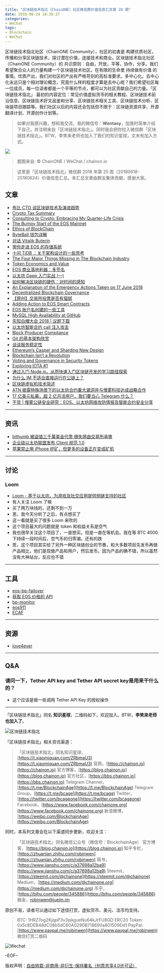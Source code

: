 ```yaml
---
title: "区块链技术指北（ChainONE）社区微信群价值信息汇总第 28 期"
date: 2018-06-24 18:39:27
categories:
- WeChat
tags:
- Blockchain
- WeChat
---
```

区块链技术指北社区（ChainONE Community），社区的初衷是 构建优质社区，传播和分享区块链技术，探讨潜在价值，连接技术和商业。区块链技术指北社区（ChainONE Community）的 共识原则：自由，开放，平等，协作，分享。我们希望聚合众人的力量构建一个区块链技术社区。在有限的生命里 持续做有价值 的事情。优质产出，我们对社区的产出有严格苛刻的高标准要求。多中心化。去中心化永远只是个相对理论概念，究竟什么样的程度才算是去中心呢？我们希望社区每一位成员，每一位读者都是一个平等的节点，都可以为社区贡献自己的力量。「区块链技术指北」 最初的内容定位：常见价值虚拟货币的相关教程、区块链技术前沿信息、区块链技术好文品鉴和分享、区块链技术相关工具、区块链技术分析、区块链项目跟踪等。我们社区以后的内容还会包括但不限于：区块链资源共享、开源翻译计划、开源创作计划等。
<!-- more -->

> 如果对我感兴趣，想和我交流，我的微信号：**Wentasy**，加我时简单介绍下自己，并注明来自「区块链技术指北」。同时我会把你拉入微信群「区块链技术指北」。BTW，李笑来老师也加入了我们的知识星球，文末有加入方式。

![](https://i.imgur.com/EFxCQjC.png)

> 题图来自: © ChainONE / WeChat / chainon.io

> 这里是「区块链技术指北」微信群 2018 年第 25 周（20180618-20180624）价值信息汇总。本汇总文章由群友集体贡献，感谢大家。

## 文章

* [布比 CTO 谈区块链技术及演进趋势](https://bbs.chainon.io/d/644-cto)
* [Crypto Tax Summary](https://bbs.chainon.io/d/645-crypto-tax-summary)
* [Consulting to Crypto: Embracing My Quarter-Life Crisis](https://bbs.chainon.io/d/646-consulting-to-crypto-embracing-my-quarter-life-crisis)
* [The Bumpy Start of the EOS Mainnet](https://bbs.chainon.io/d/647-the-bumpy-start-of-the-eos-mainnet)
* [Ethics of BlockChain](https://bbs.chainon.io/d/649-ethics-of-blockchain)
* [ByteBall 钱包详解](https://bbs.chainon.io/d/650-byteball)
* [对话 Vitalik Buterin](https://bbs.chainon.io/d/651-vitalik-buterin)
* [带你走进 EOS 的存储系统](https://bbs.chainon.io/d/652-eos)
* [十问 TiDB ：关于架构设计的一些思考](https://bbs.chainon.io/d/653-tidb)
* [The Four Major Things Missing in The Blockchain Industry](https://bbs.chainon.io/d/655-the-four-major-things-missing-in-the-blockchain-industry)
* [Token Economics and Value](https://bbs.chainon.io/d/656-token-economics-and-value)
* [EOS 商业落地利器：多签名](https://bbs.chainon.io/d/659-eos)
* [以太坊 Dapp 入门实战 (一)](https://bbs.chainon.io/d/660-dapp)
* [如何解决区块链的硬伤：对时间的感知](https://bbs.chainon.io/d/661-blockchain)
* [An Explanation of the Emergency Actions Taken on 17 June 2018](https://bbs.chainon.io/d/664-an-explanation-of-the-emergency-actions-taken-on-17-june-2018)
* [Decentralized Blockchain Governance](https://bbs.chainon.io/d/667-decentralized-blockchain-governance)
* [【原创】交易所投票是否有猫腻](https://bbs.chainon.io/d/668-eos)
* [Adding Action to EOS Smart Contracts](https://bbs.chainon.io/d/669-adding-action-to-eos-smart-contracts)
* [EOS 账户名创建的一些工具](https://bbs.chainon.io/d/670-eos)
* [MySQL High Availability at GitHub](https://bbs.chainon.io/d/671-mysql-high-availability-at-github)
* [先知白帽大会 2018 | 议题下载](https://bbs.chainon.io/d/672-2018)
* [以太坊智能合约 call 注入攻击](https://bbs.chainon.io/d/673-call)
* [Block Producer Compliance](https://bbs.chainon.io/d/675-block-producer-compliance)
* [Git 的基本架构欣赏](https://bbs.chainon.io/d/677-git)
* [谈谈服务稳定性](https://bbs.chainon.io/d/678-services)
* [Ethereum’s Casper and Sharding New Design](https://bbs.chainon.io/d/679-ethereum-s-casper-and-sharding-new-design)
* [Blockchain Isn’t a Revolution](https://bbs.chainon.io/d/680-blockchain-isn-t-a-revolution)
* [Voting and Governance in Security Tokens](https://bbs.chainon.io/d/681-voting-and-governance-in-security-tokens)
* [Exploring IOTA #1](https://bbs.chainon.io/d/682-exploring-iota-1)
* [通过入门 Node.js，从而快速入门区块链开发的学习路径探索](https://bbs.chainon.io/d/683-node-js)
* [为什么 IM 不适合直接运行在公链上？](https://mp.weixin.qq.com/s/1ycGGsf_H8E0K9UwUsYwAg)
* [区块链虚拟机技术简述](https://mp.weixin.qq.com/s/w-6vbf44JuPDePNAM0UrCg)
* [ATN 披露特殊场景下的以太坊合约重大漏洞并与慢雾科技达成战略合作](https://mp.weixin.qq.com/s/S5Oq4TxxW5OgEkOmy8ZSzQ)
* [17 亿美元私募，超 2 亿月活用户，我们要当心 Telegram 什么？](https://mp.weixin.qq.com/s/LADoiBMcj1YEWpu5t5q2Xg)
* [干货 | 慢雾公链安全研究：EOS、以太坊网络攻防情报及智能合约安全分享](https://mp.weixin.qq.com/s/aUS7qm6T7FT1fgj17oUR1A)

***

## 资讯

* [bithumb 被盜值三千萬美金代幣 損失將由交易所承擔](https://bbs.chainon.io/d/658-bithumb)
* [企业级以太坊联盟发布 Client 规范 1.0](https://bbs.chainon.io/d/674-client-1-0)
* [苹果禁止用 iPhone 挖矿，但更多的设备正在变成矿机](https://bbs.chainon.io/d/684-iphone)

***

## 讨论

### Loom

* [Loom - 基于以太坊，为游戏及社交应用提供侧链支持的社区](https://zhuanlan.zhihu.com/p/38198720)
* 有人关注 Loom 了嘛
* 买了两万块钱的，还剩不到一万
* 恩，我今天分析了之后，有点想买了
* 这一看就是买了很多 Loom 来吹的
* 这个项目最大的问题就是 token 和权益关系是空气
* 我也很早关注这个项目了，一直想买。但是一直在等机会。我在等 BTC 4000 下持续一段时间后，空气币的归零潮。还有的跌
* 恩，这个项目其实给了另外一种区块链创业的节奏，和大多数项目先发币再做产品相比，他们是现做产品和用户，然后发币。因为产品的确不错，所以虽然没有大神站台，反应也不错

***

## 工具

* [eos-bp-failover](https://bbs.chainon.io/d/648-eos-bp-failover)
* [获取 EOS 价格的 API](https://bbs.chainon.io/d/654-eos-api)
* [bp-monitor](https://bbs.chainon.io/d/657-bp-monitor)
* [eos911](https://bbs.chainon.io/d/665-eos911)
* [ECAF](https://bbs.chainon.io/d/666-ecaf)

***

## 资源

* [love4ever](https://bbs.chainon.io/d/663-love4ever)

***

## Q&A

### 请问一下，Tether API key and Tether API secret key是用来干什么的？

* 这个应该是做一些调用 Tether API Key 的授权操作

***

「区块链技术指北」同名 **知识星球**，二维码如下，欢迎加入。BTW，**李笑来老师也加入了**。

![区块链技术指北](https://i.imgur.com/RBmpxTL.png)

「区块链技术指北」相关资讯渠道：

> 「区块链技术指北」同名知识星球，[https://t.xiaomiquan.com/ZRbmaU3](https://t.xiaomiquan.com/ZRbmaU3)
> 官网，[https://chainon.io](https://chainon.io)
> 官方博客，[https://blog.chainon.io](https://blog.chainon.io)
> 官方社区，[https://bbs.chainon.io](https://bbs.chainon.io)
> Telegram Channel，[https://t.me/BlockchainAge](https://t.me/BlockchainAge)
> Telegram Group，[https://t.me/bcage](https://t.me/bcage)
> Twitter，[https://twitter.com/bcageone](https://twitter.com/bcageone)
> Facebook，[https://www.facebook.com/chainone.org](https://www.facebook.com/chainone.org)
> 新浪微博，[https://weibo.com/BlockchainAge](https://weibo.com/BlockchainAge)

同时，本系列文章会在以下渠道同步更新，欢迎关注：

> 「区块链技术指北」同名微信公众号（微信号：BlockchainAge）
> 官方博客，[https://blog.chainon.io](https://blog.chainon.io)
> 知乎专栏，[https://zhuanlan.zhihu.com/robinwen](https://zhuanlan.zhihu.com/robinwen)
> 简书，[https://www.jianshu.com/c/a37698a12ba9](https://www.jianshu.com/c/a37698a12ba9)
> Steemit，[https://steemit.com/@chainone](https://steemit.com/@chainone)
> Medium，[https://medium.com/@chainone.org](https://medium.com/@chainone.org)
> 币乎，[https://bihu.com/people/345886](https://bihu.com/people/345886)
> 掘金，[robinwen@juejin.im](https://juejin.im/user/5673ccae60b2260ee435f89a/posts)

原创不易，读者可以通过如下途径打赏，虚拟货币、美元、法币均支持。

> BTC: 1HRZ7og2KjqpP3v3jskgueNu64kJrFU8GD
> ERC20 Token: 0x5c8DEB48dC08b5dC60A0290B718690a801509Dd1
> PayPal: [https://www.paypal.me/robinwen](https://www.paypal.me/robinwen)
> 微信打赏二维码

![Wechat](https://i.imgur.com/hKyy9lI.jpg)

–EOF–

版权声明：[自由转载-非商用-非衍生-保持署名（创意共享4.0许可证）](http://creativecommons.org/licenses/by-nc-nd/4.0/deed.zh)
